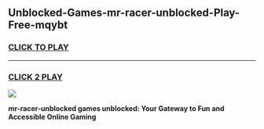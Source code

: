 
## Unblocked-Games-mr-racer-unblocked-Play-Free-mqybt
<h3>
<a href="https://premium76.site?title=mr-racer-unblocked&ref=23A">CLICK TO PLAY</a></h3>
<hr>

<h3>
<a href="https://premium76.site?title=mr-racer-unblocked&ref=23A">CLICK 2 PLAY</a>
  
</h3>

<a href="https://premium76.site?title=mr-racer-unblocked&ref=23A"><img src="https://clearcache.store/games.png"></a>


**mr-racer-unblocked games unblocked: Your Gateway to Fun and Accessible Online Gaming**
